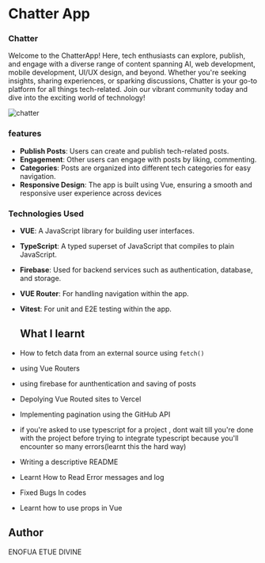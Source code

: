 # Chatter App


 
 

### Chatter
Welcome to the ChatterApp! Here, tech enthusiasts can explore, publish, and engage with a diverse range of content spanning AI, web development, mobile development, UI/UX design, and beyond. Whether you're seeking insights, sharing experiences, or sparking discussions, Chatter is your go-to platform for all things tech-related. Join our vibrant community today and dive into the exciting world of technology!


![chatter](https://github.com/divineenofua/fireChat/assets/96786772/78f0b879-3176-416e-8150-e507c3f16e5d)

 
 
 ### features

- **Publish Posts**: Users can create and publish tech-related posts.
- **Engagement**: Other users can engage with posts by liking, commenting.
 - **Categories**: Posts are organized into different tech categories for easy navigation.
- **Responsive Design**: The app is built using Vue, ensuring a smooth and responsive user experience across devices

### Technologies Used

- **VUE**: A JavaScript library for building user interfaces.
- **TypeScript**: A typed superset of JavaScript that compiles to plain JavaScript.
- **Firebase**: Used for backend services such as authentication, database, and storage.
- **VUE Router**: For handling navigation within the app.
 - **Vitest**: For unit and E2E testing within the app.

   ## What I learnt

- How to fetch data from an external source using `fetch()`
- using Vue Routers 
-  using firebase for aunthentication and saving of posts
- Depolying Vue Routed sites to Vercel
- Implementing pagination using the GitHub API
- if you're asked to use typescript for a project ,  dont wait till you're done with the project before trying to integrate typescript because you'll encounter so many errors(learnt this the hard way)
- Writing a descriptive README
- Learnt How to Read Error messages and log
- Fixed Bugs In codes
- Learnt how to use props in Vue


## Author 
 ENOFUA ETUE DIVINE
